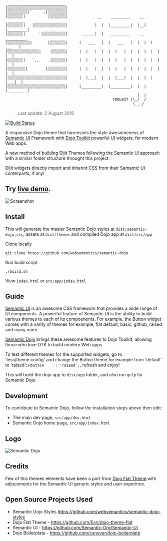 ```
 __________________________ 
|░░░░░░░░░░░░░░░░░░░░░░░░░░|     
|░░░░░░░░░|`     ,|░░░░░░░░|     
|░░░░░░░|          |░░░░░░░|             __    _________    __    _________
|░░░░░░░|   |░░░░░░░░░░░░░░|            |  |  |_________|  |__|  |_________|
|░░░░░░░|      `|░░░░░░░░░░|      ______|  |   _________    __    _________
|░░░░░░░░░░|       |░░░░░░░|     (   ___   |  (   ___   )  |  |  (   ___   )
|░░░░░░░░░░░░░░|    |░░░░░░|     |  |   |  |  |  |   |  |  |  |  |  |   |  |
|░░░░░░░|   `.,.   .|░░░░░░|     |  |   |  |  |  |   |  |  |  |  |  |   |  |
|░░░░░░░░|        |░░░░░░░░|     |  |   |  |  |  |   |  |  |  |  |  |   |  |
|░░░░░░░░░░░░░░░░░░░░░░░░░░|     |  |___|  |  |  |___|  |  |  |  |  |___|  |
|░░░░░░░░░░░░░░░░░░░░░░░░░░|     (_________)  (_________)  |  |  (_________)
                                                           |  |  
                                                TOOLKIT |\_/  /  
                                                         \___/                               
```
> Last update:  2 August 2016

[![Build Status](https://travis-ci.org/websemantics/semantic-dojo.svg?branch=master)](https://travis-ci.org/websemantics/semantic-dojo)

A responsive Dojo theme that harnesses the style awesomeness of [Semantic UI](http://semantic-ui.com/) Framework with [Dojo Toolkit](https://dojotoolkit.org/) powerful UI widgets, for modern Web apps.

A new method of building Dijit Themes following the Semantic UI approach with a similar folder structure throught this project.

Dijit widgets directly import and inherint CSS from their Semantic UI conterparts, if any!

Try [live demo](http://websemantics.github.io/semantic-dojo).
------
![Screenshot](https://raw.githubusercontent.com/websemantics/semantic-dojo/master/src/app/resources/img/screenshot.png "Screenshot")

## Install

This will generate the master Semantic Dojo styles at `dist/semantic-dojo.css`, assets at `dist/themes` and compiled Dojo app at `dist/src/app`

Clone locally
```
git clone https://github.com/websemantics/semantic-dojo
```

Run build script
```
./build.sh
```

View `index.html` or `src/app/index.html`

## Guide

[Semantic UI](http://semantic-ui.com/) is an awesome CSS framework that provides a wide range of UI components. A powerful feature of Semantic UI is the ability to build various themes to each of its compoenents. For example, the Button widget comes with a varity of themes for example, flat default, basic, github, raised and many more.

[Semantic Dojo](https://github.com/websemantics/semantic-dojo) brings these awesome features to Dojo Toolkit, allowing those who love DTK to build modern Web apps.

To test different themes for the supported widgets, go to 'less/theme.config' and change the Button theme for example from 'default' to 'raised': `@button     : 'raised';`, refresh and enjoy!

This will build the dojo app to `dist/app` folder, and also run `gulp` for Semantic Dojo.

## Development

To contribute to Semantic Dojo, follow the installation steps above then edit:

- The main dev page, `src/app/dev.html`
- Semantic Dojo home page, `src/app/index.html`

## Logo

![Semantic Dojo](https://raw.githubusercontent.com/websemantics/semantic-dojo/master/src/app/resources/img/logo.png "Semantic Dojo")

## Credits

Few of this themes elements have been a port from [Dojo Flat Theme](https://github.com/Esri/dojo-theme-flat) with adjucements for the Semantic UI generic styles and user experince.

## Open Source Projects Used

* Semantic Dojo Styles
https://github.com/websemantics/semantic-dojo-styles
* Dojo Flat Theme - https://github.com/Esri/dojo-theme-flat
* Semantic UI - https://github.com/Semantic-Org/Semantic-UI
* Dojo Boilerplate - https://github.com/csnover/dojo-boilerplate
